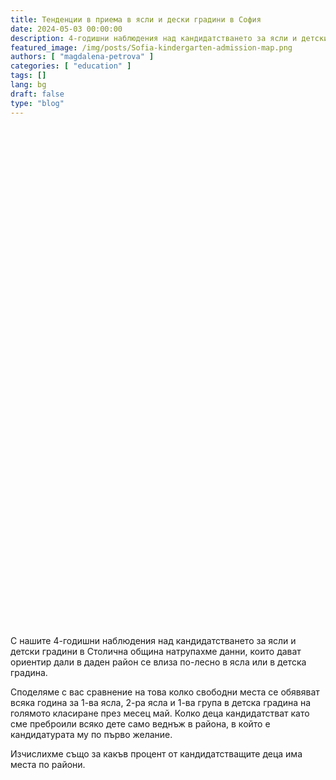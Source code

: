 ```yaml
---
title: Тенденции в приема в ясли и дески градини в София
date: 2024-05-03 00:00:00
description: 4-годишни наблюдения над кандидатстването за ясли и детски градини в Столична община.     
featured_image: /img/posts/Sofia-kindergarten-admission-map.png
authors: [ "magdalena-petrova" ]
categories: [ "education" ]
tags: []
lang: bg
draft: false
type: "blog"
---
```


<body onload="initViz();">
    <div id="vizContainer" style="width:100%; min-width: 600px; height:800px;" class="mx-auto"></div>
    <div class="mt-5">
        <p>
            С нашите 4-годишни наблюдения над кандидатстването за ясли и детски градини в Столична община натрупахме данни, които дават ориентир дали в даден район се влиза по-лесно в ясла или в детска градина.
        </p>
        <p>
            Споделяме с вас сравнение на това колко свободни места се обявяват всяка година за 1-ва ясла, 2-ра ясла и 1-ва група в детска градина на голямото класиране през месец май. Колко деца кандидатстват като сме преброили всяко дете само веднъж в района, в който е кандидатурата му по първо желание.
        </p>
        <p>
            Изчислихме също за какъв процент от кандидатстващите деца има места по райони.
        </p>
    </div>
    <script type="text/javascript" src="https://public.tableau.com/javascripts/api/tableau-2.min.js"></script>
    <script type="text/javascript">
        function initViz() {
            var containerDiv = document.getElementById("vizContainer"),
                url = "https://public.tableau.com/views/KindergartenAdmissionTrendsinSofia4Years/Story1",
                options = {
                    hideTabs: true,
                    onFirstInteractive: function () {
                        console.log("Run this code when the viz has finished loading.");
                    }
                };
            var viz = new tableau.Viz(containerDiv, url, options);
            // Create a viz object and embed it in the container div.
        }</script>
</body>
